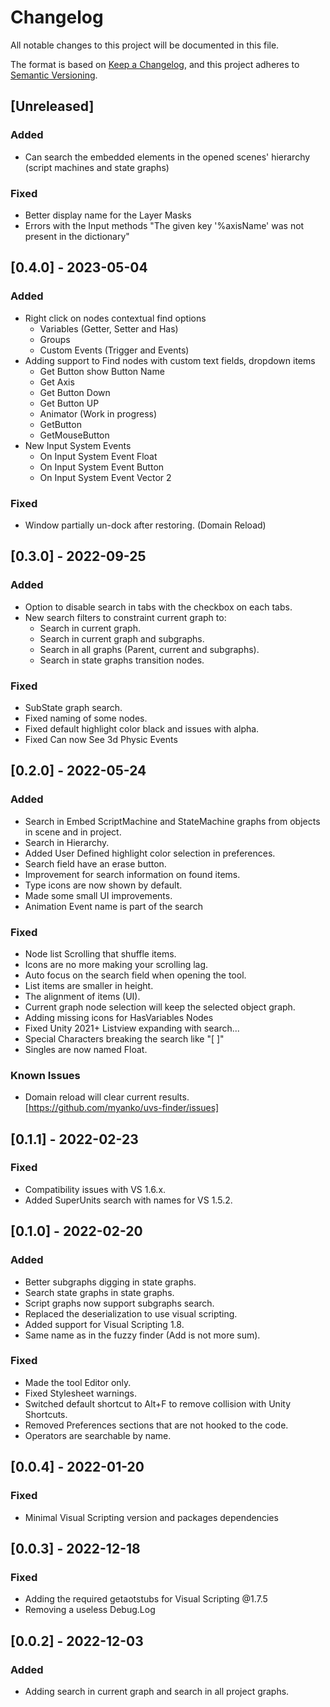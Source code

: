 # Changelog

All notable changes to this project will be documented in this file.

The format is based on [Keep a Changelog](https://keepachangelog.com/en/1.0.0/),
and this project adheres to [Semantic Versioning](https://semver.org/spec/v2.0.0.html).

## [Unreleased]

### Added

- Can search the embedded elements in the opened scenes' hierarchy (script machines and state graphs)

### Fixed

- Better display name for the Layer Masks
- Errors with the Input methods "The given key '%axisName' was not present in the dictionary"

## [0.4.0] - 2023-05-04

### Added

- Right click on nodes contextual find options
	- Variables (Getter, Setter and Has)
	- Groups
	- Custom Events (Trigger and Events)
- Adding support to Find nodes with custom text fields, dropdown items
	- Get Button show Button Name
	- Get Axis
	- Get Button Down
	- Get Button UP
	- Animator (Work in progress)
	- GetButton
	- GetMouseButton
- New Input System Events
	- On Input System Event Float
	- On Input System Event Button
	- On Input System Event Vector 2

### Fixed

- Window partially un-dock after restoring. (Domain Reload)

## [0.3.0] - 2022-09-25

### Added

- Option to disable search in tabs with the checkbox on each tabs.
- New search filters to constraint current graph to:
	- Search in current graph.
	- Search in current graph and subgraphs.
	- Search in all graphs (Parent, current and subgraphs).
	- Search in state graphs transition nodes.

### Fixed

- SubState graph search.
- Fixed naming of some nodes.
- Fixed default highlight color black and issues with alpha.
- Fixed Can now See 3d Physic Events

## [0.2.0] - 2022-05-24

### Added

- Search in Embed ScriptMachine and StateMachine graphs from objects in scene and in project.
- Search in Hierarchy.
- Added User Defined highlight color selection in preferences.
- Search field have an erase button.
- Improvement for search information on found items.
- Type icons are now shown by default.
- Made some small UI improvements.
- Animation Event name is part of the search

### Fixed

- Node list Scrolling that shuffle items.
- Icons are no more making your scrolling lag.
- Auto focus on the search field when opening the tool.
- List items are smaller in height.
- The alignment of items (UI).
- Current graph node selection will keep the selected object graph.
- Adding missing icons for HasVariables Nodes
- Fixed Unity 2021+ Listview expanding with search...
- Special Characters breaking the search like "[ ]"
- Singles are now named Float.

### Known Issues

- Domain reload will clear current results. [https://github.com/myanko/uvs-finder/issues]

## [0.1.1] - 2022-02-23

### Fixed

- Compatibility issues with VS 1.6.x.
- Added SuperUnits search with names for VS 1.5.2.

## [0.1.0] - 2022-02-20

### Added

- Better subgraphs digging in state graphs.
- Search state graphs in state graphs.
- Script graphs now support subgraphs search.
- Replaced the deserialization to use visual scripting.
- Added support for Visual Scripting 1.8.
- Same name as in the fuzzy finder (Add is not more sum).

### Fixed

- Made the tool Editor only.
- Fixed Stylesheet warnings.
- Switched default shortcut to Alt+F to remove collision with Unity Shortcuts.
- Removed Preferences sections that are not hooked to the code.
- Operators are searchable by name.

## [0.0.4] - 2022-01-20

### Fixed

- Minimal Visual Scripting version and packages dependencies

## [0.0.3] - 2022-12-18

### Fixed

- Adding the required getaotstubs for Visual Scripting @1.7.5
- Removing a useless  Debug.Log

## [0.0.2] - 2022-12-03

### Added

- Adding search in current graph and search in all project graphs.